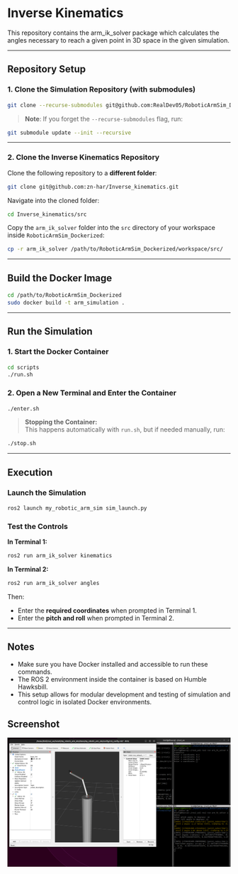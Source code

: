# Inverse Kinematics

This repository contains the arm_ik_solver package which calculates the angles necessary to reach a given point in 3D space in the given simulation.

---

## Repository Setup

### 1. Clone the Simulation Repository (with submodules)

```bash
git clone --recurse-submodules git@github.com:RealDev05/RoboticArmSim_Dockerized.git
```

> **Note**: If you forget the `--recurse-submodules` flag, run:
```bash
git submodule update --init --recursive
```

---

### 2. Clone the Inverse Kinematics Repository

Clone the following repository to a **different folder**:

```bash
git clone git@github.com:zn-har/Inverse_kinematics.git
```

Navigate into the cloned folder:

```bash
cd Inverse_kinematics/src
```

Copy the `arm_ik_solver` folder into the `src` directory of your workspace inside `RoboticArmSim_Dockerized`:

```bash
cp -r arm_ik_solver /path/to/RoboticArmSim_Dockerized/workspace/src/
```

---

## Build the Docker Image

```bash
cd /path/to/RoboticArmSim_Dockerized
sudo docker build -t arm_simulation .
```

---

## Run the Simulation

### 1. Start the Docker Container

```bash
cd scripts
./run.sh
```

### 2. Open a New Terminal and Enter the Container

```bash
./enter.sh
```

> **Stopping the Container:**  
This happens automatically with `run.sh`, but if needed manually, run:
```bash
./stop.sh
```

---

## Execution

### Launch the Simulation

```bash
ros2 launch my_robotic_arm_sim sim_launch.py
```

### Test the Controls

**In Terminal 1:**
```bash
ros2 run arm_ik_solver kinematics
```

**In Terminal 2:**
```bash
ros2 run arm_ik_solver angles
```

Then:

- Enter the **required coordinates** when prompted in Terminal 1.
- Enter the **pitch and roll** when prompted in Terminal 2.

---

## Notes

- Make sure you have Docker installed and accessible to run these commands.
- The ROS 2 environment inside the container is based on Humble Hawksbill.
- This setup allows for modular development and testing of simulation and control logic in isolated Docker environments.


## Screenshot
![Example Image](example.png)
